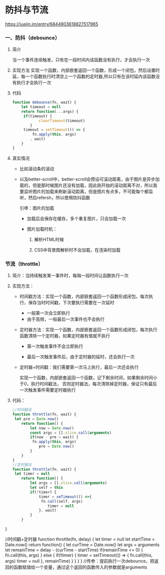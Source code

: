 # 防抖与节流
https://juejin.im/entry/6844903618827517965

### 一、防抖（debounce）

1. 简介

   当一个事件连续触发，只有在一段时间内该函数没有执行，才会执行一次

2. 实现方法
   实现一个函数，内部嵌套返回一个函数，形成一个闭包，然后设置时延，每一个函数执行时清空上一个函数的定时器,所以只有在该时延内该函数没有执行才会执行一次
   
3. 代码

   ```javascript
   function debounce(fn, wait) {
       let timeout = null
       return function(...args) {
   		if(timeout) {
               clearTimeout(timeout)
           }
   	    timeout = setTimeout(() => {
   			fn.apply(this, args)
           , wait)
       }
   }
   ```

4. 真实情况

   - 比如滚动条的滚动

   - 以及better-scroll中，better-scroll会预设可滚动距离，由于图片是异步加载的，但是那时候图片还没有加载，因此刚开始的滚动距离不对，所以我要监听图片的加载来刷新滚动距离，但是图片有点多，不可能每个都监听，然后refersh，所以使用防抖函数

     引申：图片的加载

     + 加载后会保存在缓存，多个重复图片，只会加载一次

     + 图片加载时机：

       1. 解析HTML时候

       2. CSS中背景图解析时不会加载，在渲染时加载

### 节流（throttle）

1. 简介：当持续触发某一事件时，每隔一段时间让函数执行一次

2. 实现方法：

   - 时间戳方法：实现一个函数，内部嵌套返回一个函数形成闭包，每次执行，保存当时时间戳，下次要执行需要在一次延时

     + 一般第一次会立即执行
     + 由于高频，一般最后一次事件也不会执行

   - 定时器方法：实现一个函数，内部嵌套返回一个函数形成闭包，每次执行函数清除一个定时器，如果定时器有值就不执行

     + 第一次触发事件不会立即执行

     + 最后一次触发事件后，由于定时器的延时，还会执行一次

   - 定时器+时间戳：我们需要第一次马上执行，最后一次还会执行

     实现一个函数，内部嵌套返回一个函数，记下剩余时间，如果剩余时间小于0，执行时间戳法， 否则定时器法，每次清除掉定时器，保证只有最后一次触发事件需要定时器执行

3. 代码：

   ```javascript
   //时间戳法
   function throttle(fn, wait) {
   	let pre = Date.now()
       return function() {
           let now = Date.now()
           const args = [].slice.call(arguments)
           if(now - pre > wait) {
   			fn.apply(this, args)
               pre = Date.now()
           }
       }
   }
   //定时器法
   function throttle(fn, wait) {
   	let timer = null
       return function() {
           let args = [].slice.call(arguments)
           let self = this
           if(!timer) {
               timer = seTimeout(() =>{
   				fn.call(self, args)
                   timer = null
               }, wait)
           }
       }
}
   
   //时间戳+定时器
   function throttle(fn, delay) {
   	let timer = null
       let startTime = Date.now()
       return function() {
   		let curTime = Date.now()
           let args = arguments
           let remainTime = delay - (curTime - startTime)
           if(remainTime <= 0) {
               fn.call(this, args)
           } else {
             if(!timer) {
                   timer = setTimeout(() => {
   					fn.call(this, args)
                       timer = null
               }, remainTime)
             }
           }
       }
   }
   //传参：提前执行一次debounce，把返回的函数赋值给一个变量，通过这个返回的函数传入的参数就是arguments
   ```
   
   


